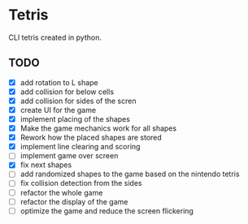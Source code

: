 # Tetris
CLI tetris created in python.

## TODO

- [x] add rotation to L shape
- [x] add collision for below cells
- [x] add collision for sides of the scren
- [x] create UI for the game
- [x] implement placing of the shapes
- [x] Make the game mechanics work for all shapes
- [x] Rework how the placed shapes are stored
- [x] implement line clearing and scoring
- [ ] implement game over screen
- [x] fix next shapes
- [ ] add randomized shapes to the game based on the nintendo tetris
- [ ] fix collision detection from the sides
- [ ] refactor the whole game
- [ ] refactor the display of the game
- [ ] optimize the game and reduce the screen flickering